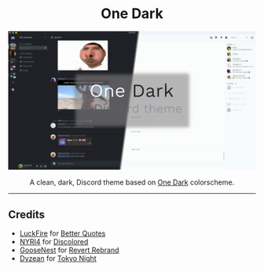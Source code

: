 <h1 align="center">One Dark</h1>

![](./assets/preview.png)

<p align="center">A clean, dark, Discord theme based on <a href="https://github.com/Binaryify/OneDark-Pro">One Dark</a> colorscheme.</p>

---

## Credits

- [LuckFire](https://github.com/LuckFire) for [Better Quotes](https://github.com/LuckFire/CSS-Snippets/tree/master/BetterQuotes)
- [NYRI4](https://github.com/NYRI4) for [Discolored](https://github.com/NYRI4/Discolored)
- [GooseNest](https://github.com/Goose-Nest) for [Revert Rebrand](https://github.com/Goose-Nest/GT-RevertRebrand)
- [Dyzean](https://github.com/Dyzean) for [Tokyo Night](https://github.com/Dyzean/Tokyo-Night)
